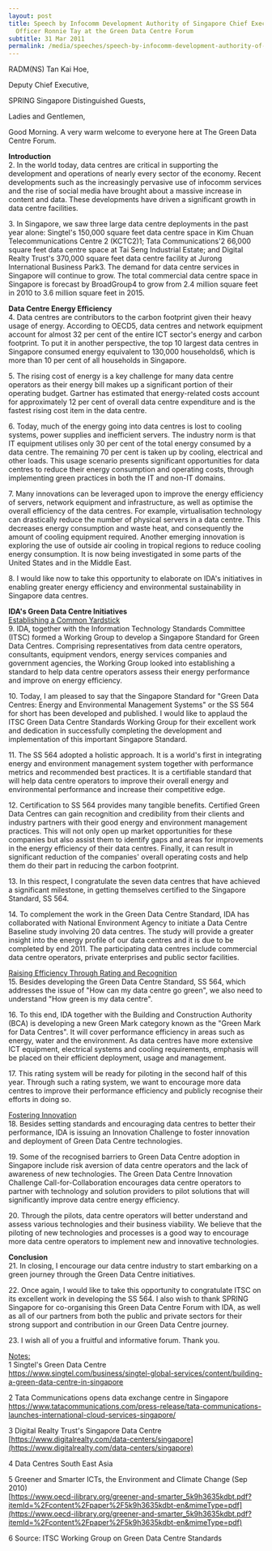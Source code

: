 ```yaml
---
layout: post
title: Speech by Infocomm Development Authority of Singapore Chief Executive
  Officer Ronnie Tay at the Green Data Centre Forum
subtitle: 31 Mar 2011
permalink: /media/speeches/speech-by-infocomm-development-authority-of-singapore-chief-executive-officer-ronnie-tay-at-the-green-data-centre-forum-31-march-2011/
---
```


RADM(NS) Tan Kai Hoe, 

Deputy Chief Executive, 

SPRING Singapore Distinguished Guests,

Ladies and Gentlemen,

Good Morning. A very warm welcome to everyone here at The Green Data Centre Forum.

**Introduction**  
2.&nbsp;In the world today, data centres are critical in supporting the development and operations of nearly every sector of the economy. Recent developments such as the increasingly pervasive use of infocomm services and the rise of social media have brought about a massive increase in content and data. These developments have driven a significant growth in data centre facilities.

3.&nbsp;In Singapore, we saw three large data centre deployments in the past year alone: Singtel's 150,000 square feet data centre space in Kim Chuan Telecommunications Centre 2 (KCTC2)1; Tata Communications'2 66,000 square feet data centre space at Tai Seng Industrial Estate; and Digital Realty Trust's 370,000 square feet data centre facility at Jurong International Business Park3. The demand for data centre services in Singapore will continue to grow. The total commercial data centre space in Singapore is forecast by BroadGroup4 to grow from 2.4 million square feet in 2010 to 3.6 million square feet in 2015.

**Data Centre Energy Efficiency**  
4.&nbsp;Data centres are contributors to the carbon footprint given their heavy usage of energy. According to OECD5, data centres and network equipment account for almost 32 per cent of the entire ICT sector's energy and carbon footprint. To put it in another perspective, the top 10 largest data centres in Singapore consumed energy equivalent to 130,000 households6, which is more than 10 per cent of all households in Singapore.

5.&nbsp;The rising cost of energy is a key challenge for many data centre operators as their energy bill makes up a significant portion of their operating budget. Gartner has estimated that energy-related costs account for approximately 12 per cent of overall data centre expenditure and is the fastest rising cost item in the data centre.

6.&nbsp;Today, much of the energy going into data centres is lost to cooling systems, power supplies and inefficient servers. The industry norm is that IT equipment utilises only 30 per cent of the total energy consumed by a data centre. The remaining 70 per cent is taken up by cooling, electrical and other loads. This usage scenario presents significant opportunities for data centres to reduce their energy consumption and operating costs, through implementing green practices in both the IT and non-IT domains.

7.&nbsp;Many innovations can be leveraged upon to improve the energy efficiency of servers, network equipment and infrastructure, as well as optimise the overall efficiency of the data centres. For example, virtualisation technology can drastically reduce the number of physical servers in a data centre. This decreases energy consumption and waste heat, and consequently the amount of cooling equipment required. Another emerging innovation is exploring the use of outside air cooling in tropical regions to reduce cooling energy consumption. It is now being investigated in some parts of the United States and in the Middle East.

8.&nbsp;I would like now to take this opportunity to elaborate on IDA's initiatives in enabling greater energy efficiency and environmental sustainability in Singapore data centres.

**IDA's Green Data Centre Initiatives**  
<u>Establishing a Common Yardstick</u>  
9.&nbsp;IDA, together with the Information Technology Standards Committee (ITSC) formed a Working Group to develop a Singapore Standard for Green Data Centres. Comprising representatives from data centre operators, consultants, equipment vendors, energy services companies and government agencies, the Working Group looked into establishing a standard to help data centre operators assess their energy performance and improve on energy efficiency.

10.&nbsp;Today, I am pleased to say that the Singapore Standard for "Green Data Centres: Energy and Environmental Management Systems" or the SS 564 for short has been developed and published. I would like to applaud the ITSC Green Data Centre Standards Working Group for their excellent work and dedication in successfully completing the development and implementation of this important Singapore Standard.

11.&nbsp;The SS 564 adopted a holistic approach. It is a world's first in integrating energy and environment management system together with performance metrics and recommended best practices. It is a certifiable standard that will help data centre operators to improve their overall energy and environmental performance and increase their competitive edge.

12.&nbsp;Certification to SS 564 provides many tangible benefits. Certified Green Data Centres can gain recognition and credibility from their clients and industry partners with their good energy and environment management practices. This will not only open up market opportunities for these companies but also assist them to identify gaps and areas for improvements in the energy efficiency of their data centres. Finally, it can result in significant reduction of the companies' overall operating costs and help them do their part in reducing the carbon footprint.

13.&nbsp;In this respect, I congratulate the seven data centres that have achieved a significant milestone, in getting themselves certified to the Singapore Standard, SS 564.

14.&nbsp;To complement the work in the Green Data Centre Standard, IDA has collaborated with National Environment Agency to initiate a Data Centre Baseline study involving 20 data centres. The study will provide a greater insight into the energy profile of our data centres and it is due to be completed by end 2011. The participating data centres include commercial data centre operators, private enterprises and public sector facilities.

<u>Raising Efficiency Through Rating and Recognition</u>   
15.&nbsp;Besides developing the Green Data Centre Standard, SS 564, which addresses the issue of "How can my data centre go green", we also need to understand "How green is my data centre".

16.&nbsp;To this end, IDA together with the Building and Construction Authority (BCA) is developing a new Green Mark category known as the "Green Mark for Data Centres". It will cover performance efficiency in areas such as energy, water and the environment. As data centres have more extensive ICT equipment, electrical systems and cooling requirements, emphasis will be placed on their efficient deployment, usage and management.

17.&nbsp;This rating system will be ready for piloting in the second half of this year. Through such a rating system, we want to encourage more data centres to improve their performance efficiency and publicly recognise their efforts in doing so.

<u>Fostering Innovation</u>  
18.&nbsp;Besides setting standards and encouraging data centres to better their performance, IDA is issuing an Innovation Challenge to foster innovation and deployment of Green Data Centre technologies.

19.&nbsp;Some of the recognised barriers to Green Data Centre adoption in Singapore include risk aversion of data centre operators and the lack of awareness of new technologies. The Green Data Centre Innovation Challenge Call-for-Collaboration encourages data centre operators to partner with technology and solution providers to pilot solutions that will significantly improve data centre energy efficiency.

20.&nbsp;Through the pilots, data centre operators will better understand and assess various technologies and their business viability. We believe that the piloting of new technologies and processes is a good way to encourage more data centre operators to implement new and innovative technologies.

**Conclusion**  
21.&nbsp;In closing, I encourage our data centre industry to start embarking on a green journey through the Green Data Centre initiatives.

22.&nbsp;Once again, I would like to take this opportunity to congratulate ITSC on its excellent work in developing the SS 564. I also wish to thank SPRING Singapore for co-organising this Green Data Centre Forum with IDA, as well as all of our partners from both the public and private sectors for their strong support and contribution in our Green Data Centre journey.

23.&nbsp;I wish all of you a fruitful and informative forum. Thank you.

<u>Notes:</u>    
1 Singtel's Green Data Centre <br>[<a href="https://www.singtel.com/business/singtel-global-services/content/building-a-green-data-centre-in-singapore" target="_blank">https://www.singtel.com/business/singtel-global-services/content/building-a-green-data-centre-in-singapore</a>](https://www.singtel.com/business/singtel-global-services/content/building-a-green-data-centre-in-singapore)

2 Tata Communications opens data exchange centre in Singapore [<a href="https://www.tatacommunications.com/press-release/tata-communications-launches-international-cloud-services-singapore/" target="_blank">https://www.tatacommunications.com/press-release/tata-communications-launches-international-cloud-services-singapore/</a>](https://www.tatacommunications.com/press-release/tata-communications-launches-international-cloud-services-singapore/)

3 Digital Realty Trust's Singapore Data Centre [https://www.digitalrealty.com/data-centers/singapore](https://www.digitalrealty.com/data-centers/singapore)

4 Data Centres South East Asia

5 Greener and Smarter ICTs, the Environment and Climate Change (Sep 2010) <br> [https://www.oecd-ilibrary.org/greener-and-smarter_5k9h3635kdbt.pdf?itemId=%2Fcontent%2Fpaper%2F5k9h3635kdbt-en&mimeType=pdf](https://www.oecd-ilibrary.org/greener-and-smarter_5k9h3635kdbt.pdf?itemId=%2Fcontent%2Fpaper%2F5k9h3635kdbt-en&mimeType=pdf)

6 Source: ITSC Working Group on Green Data Centre Standards

<br><br>
